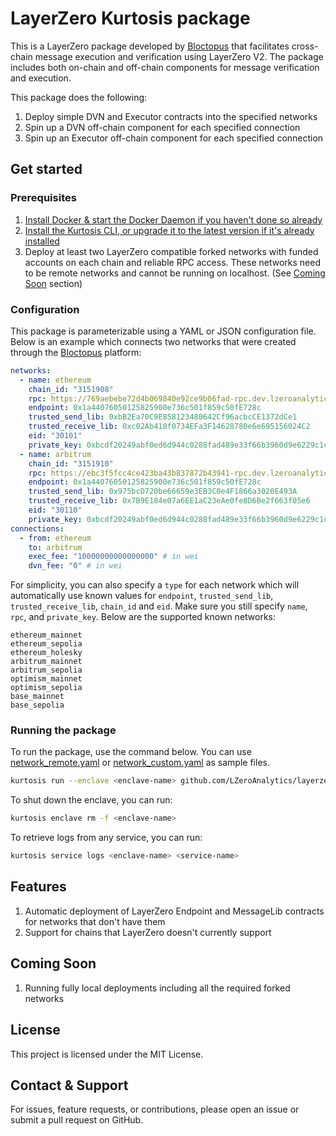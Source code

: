 # LayerZero Kurtosis package

This is a LayerZero package developed by [Bloctopus](https://www.bloctopus.io) that facilitates cross-chain message execution and verification using LayerZero V2. The package includes both on-chain and off-chain components for message verification and execution.

This package does the following:

1. Deploy simple DVN and Executor contracts into the specified networks
2. Spin up a DVN off-chain component for each specified connection
3. Spin up an Executor off-chain component for each specified connection

## Get started

### Prerequisites

1. [Install Docker & start the Docker Daemon if you haven't done so already][docker-installation]
2. [Install the Kurtosis CLI, or upgrade it to the latest version if it's already installed][kurtosis-cli-installation]
3. Deploy at least two LayerZero compatible forked networks with funded accounts on each chain and reliable RPC access. These networks need to be remote networks and cannot be running on localhost. (See [Coming Soon](#coming-soon) section)

### Configuration

This package is parameterizable using a YAML or JSON configuration file.
Below is an example which connects two networks that were created through the [Bloctopus](https://www.bloctopus.io) platform:


```yaml
networks:
  - name: ethereum
    chain_id: "3151908"
    rpc: https://769aebebe72d4b069840e92ce9b06fad-rpc.dev.lzeroanalytics.com
    endpoint: 0x1a44076050125825900e736c501f859c50fE728c
    trusted_send_lib: 0xbB2Ea70C9E858123480642Cf96acbcCE1372dCe1
    trusted_receive_lib: 0xc02Ab410f0734EFa3F14628780e6e695156024C2
    eid: "30101"
    private_key: 0xbcdf20249abf0ed6d944c0288fad489e33f66b3960d9e6229c1cd214ed3bbe31
  - name: arbitrum
    chain_id: "3151910"
    rpc: https://ebc3f5fcc4ce423ba43b837872b43941-rpc.dev.lzeroanalytics.com
    endpoint: 0x1a44076050125825900e736c501f859c50fE728c
    trusted_send_lib: 0x975bcD720be66659e3EB3C0e4F1866a3020E493A
    trusted_receive_lib: 0x7B9E184e07a6EE1aC23eAe0fe8D6Be2f663f05e6
    eid: "30110"
    private_key: 0xbcdf20249abf0ed6d944c0288fad489e33f66b3960d9e6229c1cd214ed3bbe31
connections:
  - from: ethereum
    to: arbitrum
    exec_fee: "10000000000000000" # in wei
    dvn_fee: "0" # in wei
```

For simplicity, you can also specify a `type` for each network which will automatically use known values for 
`endpoint`, `trusted_send_lib`, `trusted_receive_lib`, `chain_id` and `eid`.
Make sure you still specify `name`, `rpc`, and `private_key`. Below are the supported known networks:

```text
ethereum_mainnet
ethereum_sepolia
ethereum_holesky
arbitrum_mainnet
arbitrum_sepolia
optimism_mainnet
optimism_sepolia
base_mainnet
base_sepolia
```

### Running the package
To run the package, use the command below.
You can use [network_remote.yaml](network_remote.yaml) or [network_custom.yaml](network_custom.yaml) as sample files.
```bash
kurtosis run --enclave <enclave-name> github.com/LZeroAnalytics/layerzero-package --args-file <config file>
```

To shut down the enclave, you can run:

```bash
kurtosis enclave rm -f <enclave-name>
```

To retrieve logs from any service, you can run:
```bash
kurtosis service logs <enclave-name> <service-name>
```

## Features
1. Automatic deployment of LayerZero Endpoint and MessageLib contracts for networks that don't have them
2. Support for chains that LayerZero doesn't currently support

## Coming Soon
1. Running fully local deployments including all the required forked networks

## License

This project is licensed under the MIT License.

## Contact & Support

For issues, feature requests, or contributions, please open an issue or submit a pull request on GitHub.

[docker-installation]: https://docs.docker.com/get-docker/
[kurtosis-cli-installation]: https://docs.kurtosis.com/install
[kurtosis-repo]: https://github.com/kurtosis-tech/kurtosis
[package-reference]: https://docs.kurtosis.com/advanced-concepts/packages

